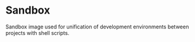 # Sandbox

Sandbox image used for unification of development environments between projects with shell scripts.
